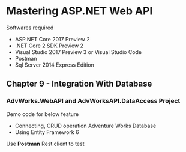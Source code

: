 # Mastering ASP.NET Web API

Softwares required

* ASP.NET Core 2017 Preview 2
* .NET Core 2 SDK Preview 2
* Visual Studio 2017 Preview 3 or Visual Studio Code
* Postman
* Sql Server 2014 Express Edition

## Chapter 9 - Integration With Database

### AdvWorks.WebAPI and AdvWorksAPI.DataAccess Project

Demo code for below feature

* Connecting, CRUD operation Adventure Works Database
* Using Entity Framework 6


Use **Postman** Rest client to test
